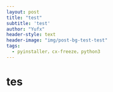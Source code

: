 ```yaml
---
layout: post
title: "test"
subtitle: 'test'
author: "Yufx"
header-style: text
header-image: "img/post-bg-test-test"
tags:
  - pyinstaller，cx-freeze，python3
---
```

# tes #
